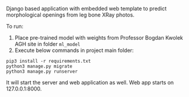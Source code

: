 Django based application with embedded web template to predict morphological openings from leg bone XRay photos.



To run:

1. Place pre-trained model with weights from Professor Bogdan Kwolek AGH site in folder `ml_model`
2. Execute below commands in project main folder:

```commandline
pip3 install -r requirements.txt
python3 manage.py migrate
python3 manage.py runserver
```

It will start the server and web application as well. Web app starts on 127.0.0.1:8000.
